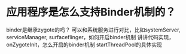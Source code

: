 
# 应用程序是怎么支持Binder机制的？

binder是继承zygote的吗？
可以和系统服务进行对比，比如systemServer, serviceManager, surfaceflinger，如何开启binder机制
讲讲代码实现，onZygoteInit，怎么开启的binder机制
startThreadPool的具体实现
